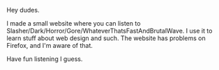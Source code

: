 Hey dudes.

I made a small website where you can listen to Slasher/Dark/Horror/Gore/WhateverThatsFastAndBrutalWave.
I use it to learn stuff about web design and such. The website has problems on Firefox, and I'm aware of that.

Have fun listening I guess.

